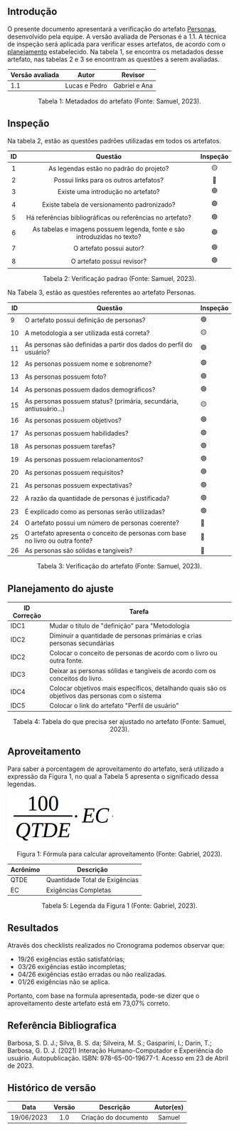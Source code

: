 ## Introdução

O presente documento apresentará a verificação do artefato [Personas](../../analise-de-requisitos/personas.md), desenvolvido pela equipe. A versão avaliada de Personas é a 1.1. A técnica de inspeção será aplicada para verificar esses artefatos, de acordo com o [planejamento](../planejamento.md) estabelecido. Na tabela 1, se encontra os metadados desse artefato, nas tabelas 2 e 3 se encontram as questões a serem avaliadas.

<center>

| Versão avaliada | Autor         | Revisor       |
| --------------- | ------------- | ------------- |
| 1.1             | Lucas e Pedro | Gabriel e Ana |

<div style="text-align: center">
<p> Tabela 1: Metadados do artefato (Fonte: Samuel, 2023). </p>
</div>

</center>

## Inspeção

Na tabela 2, estão as questões padrões utilizadas em todos os artefatos.

| ID  |                                 Questão                                  | Inspeção |
| :-: | :----------------------------------------------------------------------: | :------: |
|  1  |                 As legendas estão no padrão do projeto?                  |    🟡    |
|  2  |                  Possui links para os outros artefatos?                  |    🔴    |
|  3  |                    Existe uma introdução no artefato?                    |    🟢    |
|  4  |               Existe tabela de versionamento padronizado?                |    🟢    |
|  5  |        Há referências bibliográficas ou referências no artefato?         |    🟢    |
|  6  | As tabelas e imagens possuem legenda, fonte e são introduzidas no texto? |    🟢    |
|  7  |                         O artefato possui autor?                         |    🟢    |
|  8  |                        O artefato possui revisor?                        |    🟢    |

<div style="text-align: center">
    <p> Tabela 2: Verificação padrao (Fonte: Samuel, 2023).</p>
</div>

Na Tabela 3, estão as questões referentes ao artefato Personas.

| ID  | Questão                                                                       | Inspeção |
| --- | ----------------------------------------------------------------------------- | -------- |
| 9   | O artefato possui definição de personas?                                      | 🟢       |
| 10  | A metodologia a ser utilizada está correta?                                   | 🟡       |
| 11  | As personas são definidas a partir dos dados do perfil do usuário?            | 🟢       |
| 12  | As personas possuem nome e sobrenome?                                         | 🟢       |
| 13  | As personas possuem foto?                                                     | 🟢       |
| 14  | As personas possuem dados demográficos?                                       | 🟢       |
| 15  | As personas possuem status? (primária, secundária, antiusuário...)            | 🟡       |
| 16  | As personas possuem objetivos?                                                | 🟢       |
| 17  | As personas possuem habilidades?                                              | 🟢       |
| 18  | As personas possuem tarefas?                                                  | 🟢       |
| 19  | As personas possuem relacionamentos?                                          | 🟢       |
| 20  | As personas possuem requisitos?                                               | 🟢       |
| 21  | As personas possuem expectativas?                                             | 🟢       |
| 22  | A razão da quantidade de personas é justificada?                              | 🟢       |
| 23  | É explicado como as personas serão utilizadas?                                | 🟢       |
| 24  | O artefato possui um número de personas coerente?                             | 🔴       |
| 25  | O artefato apresenta o conceito de personas com base no livro ou outra fonte? | 🔴       |
| 26  | As personas são sólidas e tangiveis?                                          | 🔴       |

<div style="text-align: center">
    <p> Tabela 3: Verificação do artefato (Fonte: Samuel, 2023).</p>
</div>

## Planejamento do ajuste

| ID Correção | Tarefa                                                                                           |
| ----------- | ------------------------------------------------------------------------------------------------ |
| IDC1        | Mudar o título de "definição" para "Metodologia                                                  |
| IDC2        | Diminuir a quantidade de personas primárias e crias personas secundárias                         |
| IDC2        | Colocar o conceito de personas de acordo com o livro ou outra fonte.                             |
| IDC3        | Deixar as personas sólidas e tangiveis de acordo com os conceitos do livro.                      |
| IDC4        | Colocar objetivos mais específicos, detalhando quais são os objetivos das personas com o sistema |
| IDC5        | Colocar o link do artefato "Perfil de usuário"                                                   |

<div style="text-align: center">
<p> Tabela 4: Tabela do que precisa ser ajustado no artefato (Fonte: Samuel, 2023). </p>
</div>

## Aproveitamento

Para saber a porcentagem de aproveitamento do artefato, será utilizado a expressão da Figura 1, no qual a Tabela 5 apresenta o significado dessa legendas.

<img src="../../../images/formulaCalculoAproveitamento.png"  alt="legenda da fórmula da figura 1"/>
<div style="text-align: center">

<p> Figura 1: Fórmula para calcular aproveitamento (Fonte: Gabriel, 2023). </p>
</div>

| Acrônimo | Descrição                      |
| -------- | ------------------------------ |
| QTDE     | Quantidade Total de Exigências |
| EC       | Exigências Completas           |

<div style="text-align: center">
<p> Tabela 5: Legenda da Figura 1 (Fonte: Gabriel, 2023). </p>
</div>

## Resultados

Através dos checklists realizados no Cronograma podemos observar que:

- 19/26 exigências estão satisfatórias;
- 03/26 exigências estão incompletas;
- 04/26 exigências estão erradas ou não realizadas.
- 01/26 exigências não se aplica.

Portanto, com base na formula apresentada, pode-se dizer que o aproveitamento deste artefato está em 73,07% correto.

## Referência Bibliografica

Barbosa, S. D. J.; Silva, B. S. da; Silveira, M. S.; Gasparini, I.; Darin, T.; Barbosa, G. D. J. (2021) Interação Humano-Computador e Experiência do usuário. Autopublicação. ISBN: 978-65-00-19677-1. Acesso em 23 de Abril de 2023.

## Histórico de versão

|    Data    | Versão |      Descrição       | Autor(es) |
| :--------: | :----: | :------------------: | :-------: |
| 19/06/2023 |  1.0   | Criação do documento |  Samuel   |
